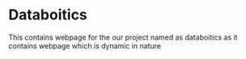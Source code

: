 # Databoitics 
This contains webpage for the our project named as databoitics as it contains webpage which is dynamic in nature 
